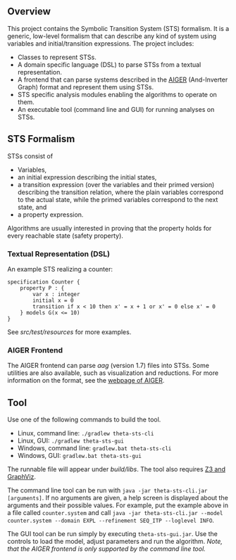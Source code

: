 ## Overview

This project contains the Symbolic Transition System (STS) formalism. It is a generic, low-level formalism that can describe any kind of system using variables and initial/transition expressions. The project includes:

* Classes to represent STSs.
* A domain specific language (DSL) to parse STSs from a textual representation.
* A frontend that can parse systems described in the [AIGER](http://fmv.jku.at/aiger/) (And-Inverter Graph) format and represent them using STSs.
* STS specific analysis modules enabling the algorithms to operate on them.
* An executable tool (command line and GUI) for running analyses on STSs.

## STS Formalism

STSs consist of

* Variables,
* an initial expression describing the initial states,
* a transition expression (over the variables and their primed version) describing the transition relation, where the plain variables correspond to the actual state, while the primed variables correspond to the next state, and
* a property expression.

Algorithms are usually interested in proving that the property holds for every reachable state (safety property).

### Textual Representation (DSL)

An example STS realizing a counter:

```
specification Counter {
    property P : {	
        var x : integer
        initial x = 0
        transition if x < 10 then x' = x + 1 or x' = 0 else x' = 0
    } models G(x <= 10)
}
```

See _src/test/resources_ for more examples.

### AIGER Frontend

The AIGER frontend can parse _aag_ (version 1.7) files into STSs. Some utilities are also available, such as visualization and reductions. For more information on the format, see the [webpage of AIGER](http://fmv.jku.at/aiger/).

## Tool

Use one of the following commands to build the tool.

- Linux, command line: `./gradlew theta-sts-cli`
- Linux, GUI: `./gradlew theta-sts-gui`
- Windows, command line: `gradlew.bat theta-sts-cli`
- Windows, GUI: `gradlew.bat theta-sts-gui`

The runnable file will appear under _build/libs_. The tool also requires [Z3 and GraphViz](../doc/Dependencies.md).

The command line tool can be run with `java -jar theta-sts-cli.jar [arguments]`. If no arguments are given, a help screen is displayed about the arguments and their possible values. For example, put the example above in a file called `counter.system` and call `java -jar theta-sts-cli.jar --model counter.system --domain EXPL --refinement SEQ_ITP --loglevel INFO`.

The GUI tool can be run simply by executing `theta-sts-gui.jar`. Use the controls to load the model, adjust parameters and run the algorithm. _Note, that the AIGER frontend is only supported by the command line tool._